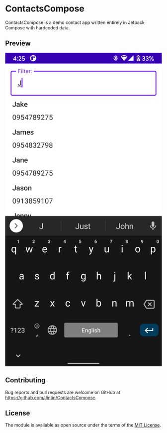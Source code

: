 # ContactsCompose

ContactsCompose is a demo contact app written entirely in Jetpack Compose with hardcoded data.

## Preview

![](./README/preview.png)

## Contributing

Bug reports and pull requests are welcome on GitHub at <https://github.com/Jintin/ContactsCompose>.

## License

The module is available as open source under the terms of
the [MIT License](http://opensource.org/licenses/MIT).